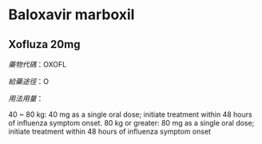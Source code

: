 # Baloxavir marboxil

## Xofluza 20mg

_藥物代碼_：OXOFL

_給藥途徑_：O

_用法用量_：

40 ~ 80 kg: 40 mg as a single oral dose; initiate treatment within 48 hours of influenza symptom onset. 80 kg or greater: 80 mg as a single oral dose; initiate treatment within 48 hours of influenza symptom onset

